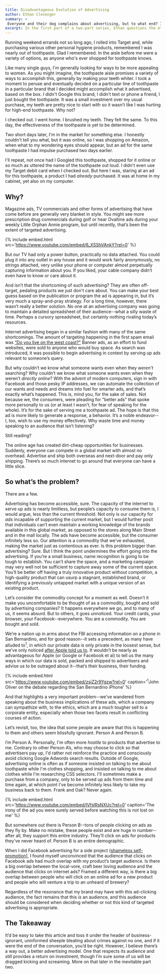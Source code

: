 ```yaml
---
title: Disadvantageous Evolution of Advertising
author: Ethan Clevenger
summary: >
 Everyone and their dog complains about advertising, but to what end? In the problems-oriented first part of a two-part series, Ethan calls out some specific shortcomings and concerns--is big data ethical? Is invasive advertising targeted enough to be effective? Will Mojo Jojo take over Townsville?
excerpt: In the first part of a two-part series, Ethan questions the ethics and effectiveness of current online advertising models.
---
```


Running weekend errands not so long ago, I rolled into Target and, while purchasing various other personal hygiene products, remembered I was nearly out of toothpaste. Glad I remembered. In the aisle before me were a variety of options, as anyone who's ever shopped for toothpaste knows.

Like many single guys, I'm generally looking for ways to be more appealing to women. As you might imagine, the toothpaste aisle promises a variety of ways to accomplish this, generally by making your teeth whiter. I took a moment to peruse and eventually decided on a particular line of toothpaste in a particular brand that I decided might accomplish what it advertised, based on the box. I didn't Google this brand, I didn't text or phone a friend, I just bought the toothpaste. It was a small investment over my usual purchase, my teeth are pretty nice to start with so it wasn’t like I was hurting for high-end toothpaste. Why not?

I checked out. I went home. I brushed my teeth. They felt the same. To this day, the effectiveness of the toothpaste is yet to be determined.

Two short days later, I'm in the market for something else. I honestly couldn't tell you what, but it was online, so I was shopping on Amazon, when what to my wondering eyes should appear, but an ad for the same toothpaste I had impulse purchased two days earlier.

I'll repeat, not once had I Googled this toothpaste, shopped for it online or so much as uttered the name of the toothpaste out loud. I didn't even use my Target debit card when I checked out. But here I was, staring at an ad for this toothpaste, a product I had _already_ purchased. It was at home in my cabinet, yet also on my computer.

## Why?

Magazine ads, TV commercials and other forms of advertising that have come before are generally very blanket in style. You might see more prescription drug commercials during golf or hear Ovaltine ads during your weekly Little Orphan Annie program, but until recently, that’s been the extent of targeted advertising.

{% include embed.html src='https://www.youtube.com/embed/6_XSShVAnkY?rel=0' %}

But our TV had only a power button, practically no data attached. You could plug it into any outlet in any house and it would work fairly anonymously, no strings attached, very unlike your phone or computer almost perpetually capturing information about you. If you liked, your cable company didn’t even have to know or care about it.

And isn’t that the shortcoming of such advertising? They are often off-target, pedaling products we just don't care about. You can make your best guess based on the publication or program the ad is appearing in, but it’s very much a spray-and-pray strategy. For a long time, however, there wasn’t really a better solution. No one at an advertising company was going to maintain a detailed spreadsheet of their audience--what a silly waste of time. Perhaps a cursory spreadsheet, but certainly nothing rivaling today’s resources.

Internet advertising began in a similar fashion with many of the same shortcomings. The amount of targeting happening in the first spam email was [“Do you live on the west coast?"](http://www.adpushup.com/blog/the-history-of-online-advertising/) Banner ads, as an effort to fund websites, were sold to anyone who would buy space. As search was introduced, it was possible to begin advertising in context by serving up ads relevant to someone’s query.

But why couldn’t we know what someone wants even when they _weren’t_ searching? Why couldn’t we know what someone wants even when they weren’t _directly online_? With the advent of modern computers, sign in with Facebook and those pesky IP addresses, we can automate the collection of our wants and needs and dreams into fuel for smarter ads, and that’s exactly what’s happened. This is, mind you, for the sake of sales. Not because we, the consumers, were pleading for "better ads" that spoke more personally to us (or at least I wasn’t, for fear of speaking for the whole). It’s for the sake of serving me a toothpaste ad. The hope is that this ad is more likely to generate a response, a behavior. It’s a noble endeavor--I, too, wish to use my money effectively. Why waste time and money speaking to an audience that isn’t listening?

Still reading?

The online age has created dirt-cheap opportunities for businesses. Suddenly, everyone can compete in a global market with almost no overhead. Advertise and ship both overseas and next-door and pay only shipping. There’s so much internet to go around that everyone can have a little slice.

## So what’s the problem?

There are a few.

Advertising has become accessible, sure. The capacity of the internet to serve up ads is nearly limitless, but people’s capacity to consume them is, I would argue, less than the current threshold. Not only is our capacity for _ads_ incapable of supporting the current market, but I would further posit that individuals can’t even maintain a working knowledge of the brands available in this global market, as opposed to the stores along Main Street and in the mall locally. The ads have become accessible, but the consumer infinitely less so. Our attention is a commodity that we’ve exhausted, making the market just as contentious as ever. Is this problem bigger than advertising? Sure. But I think the point undermines the effort going into the advertising. If you’re a small business, name recognition is going to be tough to establish. You can’t share the space, and a marketing campaign may very well not be sufficient to capture away some of the current space. You’ll be better off having a truly innovative product without competition, a high-quality product that can usurp a stagnant, established brand, or identifying a previously untapped market with a unique version of an existing product.

Let’s consider the commodity concept for a moment as well. Doesn’t it make you uncomfortable to be thought of as a commodity, bought and sold by advertising companies? It happens everywhere we go, and to many of us, it seems absurd. But to others, it goes unnoticed. Your credit cards, your browser, your Facebook--everywhere. You are a commodity. You are bought and sold.

We’re a nation up in arms about the FBI accessing information on a phone in San Bernardino, and for good reason--it sets a precedent, as many have alluded to<sup>1</sup>, in which our private data is only private in the loosest sense, but we’ve only noticed [after Apple told us to](http://www.apple.com/customer-letter/). It wouldn’t be nearly as advantageous for Apple (or Google or Facebook et al) to tell us the many ways in which our data is sold, packed and shipped to advertisers and advise us to be outraged about it--that’s their business, their funding.

{% include embed.html src='https://www.youtube.com/embed/zsjZ2r9Ygzw?rel=0' caption='<sup>1</sup>John Oliver on the debate regarding the San Bernardino iPhone'  %}

And that highlights a very important problem--we’ve wandered from speaking about the business implications of these ads, which a company can sympathize with, to the ethics, which are a much tougher sell to a corporate entity, especially when those two facets result in conflicting courses of action.

Let’s revisit, too, the idea that some people are aware that this is happening to them and others seem blissfully ignorant. Person A and Person B.

I’m Person A. Personally, I'm often more _hostile_ to products that advertise to me. Contrary to other Person A’s, who may choose to click so that advertisers pay up, I'd rather not reinforce the practice and consciously avoid clicking Google Adwords search results. Outside of Google, advertising online is often as if someone insisted on talking to me about toothpaste while I'm clothes shopping, and insisted on talking to me about clothes while I'm researching CSS selectors. I'll sometimes make a purchase from a company, only to be served up ads from them time and time again, at which point I've become infinitely less likely to take my business back to them. Frank and Oak? Never again.

{% include embed.html src='https://www.youtube.com/embed/IVfslRsNXUc?rel=0' caption='The irony of the ad you were surely served before watching this is not lost on me'  %}

But somewhere out there is Person B--tons of people clicking on ads as they fly by. Make no mistake, these people exist and are huge in number--after all, they support this entire industry. They’ll click on ads for products they’ve never heard of. Person B is an entire demographic.

When I did Facebook advertising for a side project ([shameless self-promotion](http://beerpilgrimage.com)], I found myself unconvinced that the audience that clicks on Facebook ads had much overlap with my product’s target audience. Is there a big overlap between the local-vore, craft beer loving audience and the audience that clicks on internet ads? Framed a different way, is there a big overlap between people who will click on an online ad for a new product and people who will venture a trip to an unheard of brewery?

Regardless of the resonance that my brand may have with this ad-clicking audience, the fact remains that this _is_ an audience, and this audience should be considered when deciding whether or not this kind of targeted advertising is appropriate.

## The Takeaway

It’d be easy to take this article and toss it under the header of business-ignorant, uninformed sheeple bleating about crimes against no one, and if it were the end of the conversation, you’d be right. However, I believe there’s a way out, a better advertising model. One that respects its audience and still provides a return on investment, though I’m sure some of us will be dragged kicking and screaming. More on that later in the inevitable part two.
